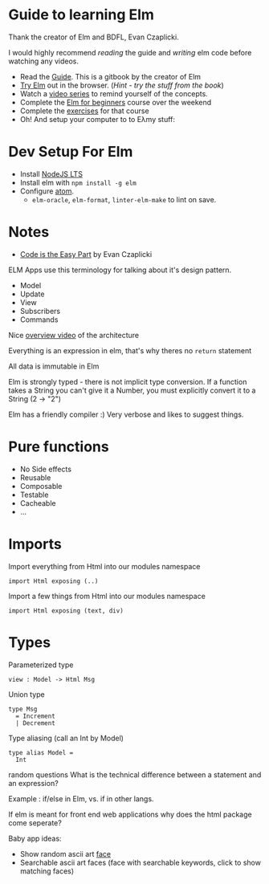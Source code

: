 # Guide to learning Elm

Thank the creator of Elm and BDFL, Evan Czaplicki.

I would highly recommend _reading_ the guide and _writing_ elm code before watching any videos.

 - Read the [Guide](https://guide.elm-lang.org). This is a gitbook by the creator of Elm
 - [Try Elm](elm-lang.org/try) out in the browser. (_Hint - try the stuff from the book_)
 - Watch a [video series](https://egghead.io/courses/start-using-elm-to-build-web-applications) to remind yourself of the concepts.
 - Complete the [Elm for beginners](http://courses.knowthen.com/p/elm-for-beginners) course over the weekend
 - Complete the [exercises](https://github.com/knowthen/elm) for that course
 - Oh! And setup your computer to to Eλmy stuff:

# Dev Setup For Elm

 - Install [NodeJS LTS](https://nodejs.org/en/)
 - Install elm with `npm install -g elm`
 - Configure [atom](https://github.com/knowthen/elm/blob/master/DEVSETUP.md).
   - `elm-oracle`, `elm-format`, `linter-elm-make` to lint on save.

# Notes

 - [Code is the Easy Part](https://www.youtube.com/watch?v=DSjbTC-hvqQ) by Evan Czaplicki

ELM Apps use this terminology for talking about it's design pattern.

 - Model
 - Update
 - View
 - Subscribers
 - Commands

Nice [overview video](https://egghead.io/lessons/elm-create-apps-using-the-elm-application-architecture) of the architecture

Everything is an expression in elm, that's why theres no `return` statement

All data is immutable in Elm

Elm is strongly typed - there is not implicit type conversion. If a function takes a String you can't give it a Number, you must explicitly convert it to a String (2 -> "2")

Elm has a friendly compiler :) Very verbose and likes to suggest things.


# Pure functions
 - No Side effects
 - Reusable
 - Composable
 - Testable
 - Cacheable
 - ...


# Imports
Import everything from Html into our modules namespace
```
import Html exposing (..)
```

Import a few things from Html into our modules namespace
```
import Html exposing (text, div)
```

# Types

Parameterized type

```
view : Model -> Html Msg
```

Union type

```
type Msg
  = Increment
  | Decrement
```

Type aliasing (call an Int by Model)

```
type alias Model =
  Int
```


random questions
What is the technical difference between a statement and an expression?

Example : if/else in Elm, vs. if in other langs.

If elm is meant for front end web applications why does the html package come seperate?

Baby app ideas:

 - Show random ascii art [face](https://egghead.io/lessons/elm-create-apps-using-the-elm-application-architecture)
 - Searchable ascii art faces (face with searchable keywords, click to show matching faces)
